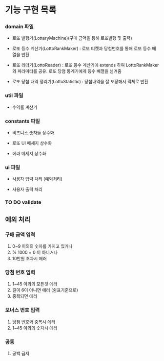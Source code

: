 # 기능 구현 목록

### domain 파일

- 로또 발행기(LotteryMachine)(구매 금액을 통해 로또발행 및 출력)

- 로또 등수 계산기(LottoRankMaker) : 로또 티켓과 당첨번호를 통해 로또 등수 배열을 반환

- 로또 리더기(LottoReader) : 로또 등수 계산기에 extends 하여 LottoRankMaker와 파라미터를 공유. 로또 당첨 통계기에게 등수 배열을 넘겨줌 

- 로또 당첨 내역 정리기(LottoStatistic) : 당첨내역을 잘 포장해서 객체로 반환

### util 파일

- 수익률 계산기

### constants 파일

- 비즈니스 숫자들 상수화

- 로또 UI 메세지 상수화

- 에러 메세지 상수화

### ui 파일

- 사용자 입력 처리 (예외처리)

- 사용자 출력 처리

### TO DO validate

## 예외 처리


### 구매 금액 입력
1. 0~9 이외의 숫자를 가지고 있거나
2. % 1000 = 0 이 아니거나
3. 10만원 초과시 에러

### 당첨 번호 입력
1. 1~45 이외의 모든것 에러
2. 길이 6이 아니면 에러 (쉼표기준으로)
3. 중복되면 에러

### 보너스 번호 입력
1. 당첨 번호와 중복시 에러
2. 1~45 이외의 숫자시 에러

### 공통
1. 공백 금지